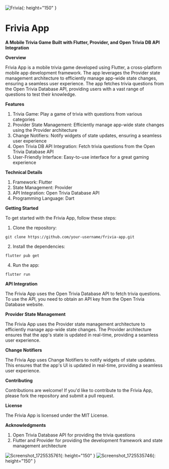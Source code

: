 ![Frivia](https://github.com/user-attachments/assets/7deaaa93-e529-460d-9acf-efaabd521d9f){: height="150" }

# Frivia App

**A Mobile Trivia Game Built with Flutter, Provider, and Open Trivia DB API Integration**

**Overview**

Frivia App is a mobile trivia game developed using Flutter, a cross-platform mobile app development framework. The app leverages the Provider state management architecture to efficiently manage app-wide state changes, ensuring a seamless user experience. The app fetches trivia questions from the Open Trivia Database API, providing users with a vast range of questions to test their knowledge.

**Features**

1. Trivia Game: Play a game of trivia with questions from various categories
2. Provider State Management: Efficiently manage app-wide state changes using the Provider architecture
3. Change Notifiers: Notify widgets of state updates, ensuring a seamless user experience
4. Open Trivia DB API Integration: Fetch trivia questions from the Open Trivia Database API
5. User-Friendly Interface: Easy-to-use interface for a great gaming experience
   
**Technical Details**

1. Framework: Flutter
2. State Management: Provider
3. API Integration: Open Trivia Database API
4. Programming Language: Dart
   
**Getting Started**

To get started with the Frivia App, follow these steps:

1. Clone the repository:
```
git clone https://github.com/your-username/frivia-app.git
```

2. Install the dependencies:
```
flutter pub get
```
4. Run the app:
```
flutter run
```

**API Integration**

The Frivia App uses the Open Trivia Database API to fetch trivia questions. To use the API, you need to obtain an API key from the Open Trivia Database website.

**Provider State Management**

The Frivia App uses the Provider state management architecture to efficiently manage app-wide state changes. The Provider architecture ensures that the app's state is updated in real-time, providing a seamless user experience.

**Change Notifiers**

The Frivia App uses Change Notifiers to notify widgets of state updates. This ensures that the app's UI is updated in real-time, providing a seamless user experience.

**Contributing**

Contributions are welcome! If you'd like to contribute to the Frivia App, please fork the repository and submit a pull request.

**License**

The Frivia App is licensed under the MIT License.

**Acknowledgments**

1. Open Trivia Database API for providing the trivia questions
2. Flutter and Provider for providing the development framework and state management architecture


![Screenshot_1725535761](https://github.com/user-attachments/assets/493e1974-0d56-4ce8-b570-4bf3e7999f1b){: height="150" }
![Screenshot_1725535746](https://github.com/user-attachments/assets/88dd8961-ac40-4978-9ba1-cdb9d5317bf6){: height="150" }


